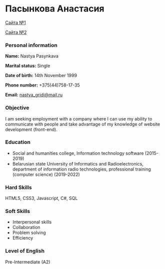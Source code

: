 # Пасынкова Анастасия
 [Сайта №1](https://nastyagridi.github.io/loveFree/)
 
 [Сайта №2](https://nastyagridi.github.io/PhotographyWebTemplates/)

### Personal information
	
**Name:**	Nastya Pasynkava

**Marital status:**	Single

**Date of birth:**	14th November 1999

**Phone number:** +375(44)758-17-35

**Email:** nastya_gridi@mail.ru

### Objective
I am seeking employment with a company where I can use my ability to communicate with people and take advantage of my knowledge of website development (front-end).

### Education
* Social and humanities college, Information technology software (2015-2019)
* Belarusian state University of Informatics and Radioelectronics, department of information radio technologies, professional training (computer science) (2019-2022)

### Hard Skills
HTML5, CSS3, Javascript, C#, SQL

### Soft Skills
* Interpersonal skills
* Collaboration
* Problem solving
* Efficiency

### Level of English
Pre-Intermediate (A2)
